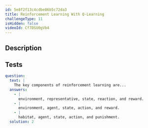 ```yaml
---
id: 5e8f2f13c4cdbe86b5c72da3
title: Reinforcement Learning With Q-Learning
challengeType: 11
isHidden: false
videoId: Cf7DSU0gVb4
---
```


## Description

<section id='description'>
</section>

## Tests

<section id='tests'>

```yml
question:
  text: |
    The key components of reinforcement learning are...
  answers:
    - |
      environment, representative, state, reaction, and reward.
    - |
      environment, agent, state, action, and reward.
    - |
      habitat, agent, state, action, and punishment.
  solution: 2
```

</section>
